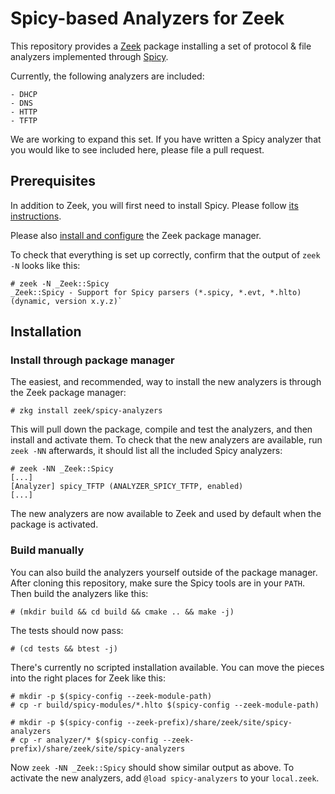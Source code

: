 
# Spicy-based Analyzers for Zeek

This repository provides a [Zeek](https://github.com/zeek/zeek)
package installing a set of protocol & file analyzers implemented
through [Spicy](https://github.com/zeek/spicy).

Currently, the following analyzers are included:

    - DHCP
    - DNS
    - HTTP
    - TFTP

We are working to expand this set. If you have written a Spicy
analyzer that you would like to see included here, please file a pull
request.

## Prerequisites

In addition to Zeek, you will first need to install Spicy. Please
follow [its instructions](https://docs.zeek.org/projects/spicy/en/latest/installation.html).

Please also [install and configure](https://docs.zeek.org/projects/package-manager/en/stable/quickstart.html)
the Zeek package manager.

To check that everything is set up correctly, confirm that the output of
`zeek -N` looks like this:

    # zeek -N _Zeek::Spicy
    _Zeek::Spicy - Support for Spicy parsers (*.spicy, *.evt, *.hlto) (dynamic, version x.y.z)`

## Installation

### Install through package manager

The easiest, and recommended, way to install the new analyzers is
through the Zeek package manager:

    # zkg install zeek/spicy-analyzers

This will pull down the package, compile and test the analyzers, and
then install and activate them. To check that the new analyzers are
available, run `zeek -NN` afterwards, it should list all the included
Spicy analyzers:

    # zeek -NN _Zeek::Spicy
    [...]
    [Analyzer] spicy_TFTP (ANALYZER_SPICY_TFTP, enabled)
    [...]

The new analyzers are now available to Zeek and used by default when
the package is activated.

### Build manually

You can also build the analyzers yourself outside of the package
manager. After cloning this repository, make sure the Spicy tools are
in your `PATH`. Then build the analyzers like this:

    # (mkdir build && cd build && cmake .. && make -j)

The tests should now pass:

    # (cd tests && btest -j)

There's currently no scripted installation available. You can move the
pieces into the right places for Zeek like this:

    # mkdir -p $(spicy-config --zeek-module-path)
    # cp -r build/spicy-modules/*.hlto $(spicy-config --zeek-module-path)

    # mkdir -p $(spicy-config --zeek-prefix)/share/zeek/site/spicy-analyzers
    # cp -r analyzer/* $(spicy-config --zeek-prefix)/share/zeek/site/spicy-analyzers

Now `zeek -NN _Zeek::Spicy` should show similar output as above. To
activate the new analyzers, add `@load spicy-analyzers` to your
`local.zeek`.
